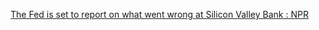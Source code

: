 
[The Fed is set to report on what went wrong at Silicon Valley Bank : NPR](https://www.npr.org/2023/04/27/1171996094/silicon-valley-bank-signature-bank-failures-deposits-fdic)
